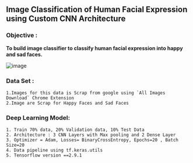 ## Image Classification of Human Facial Expression using Custom CNN Architecture

### **Objective** :
**To build image classifier to classify human facial expression into happy and sad faces.**

![image](https://user-images.githubusercontent.com/90597433/183079180-009cf375-bc3b-4651-b667-15eba7b8aa4a.png)

### **Data Set** :
    1.Images for this data is Scrap from google using `All Images Download` Chrome Extension
    2.Image are Scrap for Happy Faces and Sad Faces

### **Deep Learning Model**:
    1. Train 70% data, 20% Validation data, 10% Test Data
    2. Architecture : 3 CNN Layers with Max pooling and 2 Dense Layer
    3. Optimizer = Adam, Losses= BinaryCrossEntropy, Epochs=20 , Batch Size=20
    4. Data pipeline using tf.keras.utils
    5. Tensorflow version ==2.9.1
